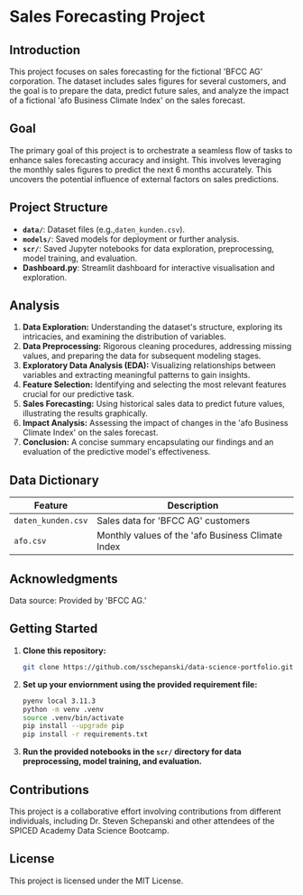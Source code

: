 # Sales Forecasting Project

## Introduction

This project focuses on sales forecasting for the fictional 'BFCC AG' corporation. The dataset includes sales figures for several customers, and the goal is to prepare the data, predict future sales, and analyze the impact of a fictional 'afo Business Climate Index' on the sales forecast.

## Goal

The primary goal of this project is to orchestrate a seamless flow of tasks to enhance sales forecasting accuracy and insight. This involves leveraging the monthly sales figures to predict the next 6 months accurately. This uncovers the potential influence of external factors on sales predictions.

## Project Structure

- **`data/`**: Dataset files (e.g.,`daten_kunden.csv`).
- **`models/`**: Saved models for deployment or further analysis.
- **`scr/`**: Saved Jupyter notebooks for data exploration, preprocessing, model training, and evaluation.
- **Dashboard.py**: Streamlit dashboard for interactive visualisation and exploration.

## Analysis

1. **Data Exploration:** Understanding the dataset's structure, exploring its intricacies, and examining the distribution of variables.
2. **Data Preprocessing:** Rigorous cleaning procedures, addressing missing values, and preparing the data for subsequent modeling stages.
3. **Exploratory Data Analysis (EDA):** Visualizing relationships between variables and extracting meaningful patterns to gain insights.
4. **Feature Selection:** Identifying and selecting the most relevant features crucial for our predictive task.
5. **Sales Forecasting:** Using historical sales data to predict future values, illustrating the results graphically.
6. **Impact Analysis:** Assessing the impact of changes in the 'afo Business Climate Index' on the sales forecast.
7. **Conclusion:** A concise summary encapsulating our findings and an evaluation of the predictive model's effectiveness.

## Data Dictionary

| Feature   | Description |
|-----------|-------------|
| `daten_kunden.csv`     | Sales data for 'BFCC AG' customers |
| `afo.csv`     | Monthly values of the 'afo Business Climate Index |

## Acknowledgments

Data source: Provided by 'BFCC AG.'

## Getting Started

1. **Clone this repository:**

   ```bash
   git clone https://github.com/sschepanski/data-science-portfolio.git
   ```

2. **Set up your enviornment using the provided requirement file:**
   ```bash
   pyenv local 3.11.3
   python -m venv .venv
   source .venv/bin/activate
   pip install --upgrade pip
   pip install -r requirements.txt
   ```

3. **Run the provided notebooks in the `scr/` directory for data preprocessing, model training, and evaluation.**

## Contributions

This project is a collaborative effort involving contributions from different individuals, including Dr. Steven Schepanski and other attendees of the SPICED Academy Data Science Bootcamp.

## License

This project is licensed under the MIT License.